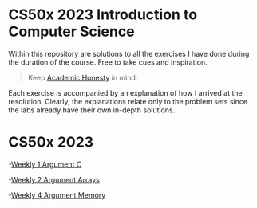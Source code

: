 # CS50x 2023 Introduction to Computer Science

Within this repository are solutions to all the exercises I have done during the duration of the course.
Free to take cues and inspiration.

> Keep [Academic Honesty](https://cs50.harvard.edu/x/2023/honesty/) in mind.

Each exercise is accompanied by an explanation of how I arrived at the resolution.
Clearly, the explanations relate only to the problem sets since the labs already have their own in-depth solutions.

# CS50x 2023

-[Weekly 1 Argument C](https://github.com/Fechuli/CS50x_2023_Introduction_to_Computer_Science/tree/main/Weekly_1_C)

-[Weekly 2 Argument Arrays](https://github.com/Fechuli/CS50x_2023_Introduction_to_Computer_Science/tree/main/Weekly_2_Arrays)

-[Weekly 4 Argument Memory](https://github.com/Fechuli/CS50x_2023_Introduction_to_Computer_Science/tree/main/Weekly_4_Memory)

